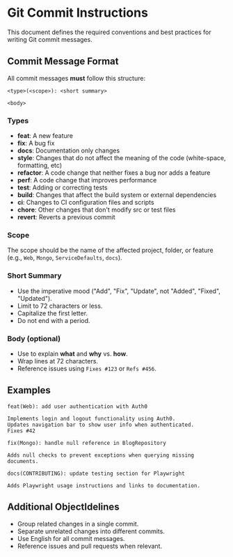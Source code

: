 # Git Commit Instructions

This document defines the required conventions and best practices for writing Git commit messages.

## Commit Message Format

All commit messages **must** follow this structure:

```
<type>(<scope>): <short summary>

<body>
```

### Types

- **feat**: A new feature
- **fix**: A bug fix
- **docs**: Documentation only changes
- **style**: Changes that do not affect the meaning of the code (white-space, formatting, etc)
- **refactor**: A code change that neither fixes a bug nor adds a feature
- **perf**: A code change that improves performance
- **test**: Adding or correcting tests
- **build**: Changes that affect the build system or external dependencies
- **ci**: Changes to CI configuration files and scripts
- **chore**: Other changes that don't modify src or test files
- **revert**: Reverts a previous commit

### Scope

The scope should be the name of the affected project, folder, or feature (e.g., `Web`, `Mongo`, `ServiceDefaults`,
`docs`).

### Short Summary

- Use the imperative mood ("Add", "Fix", "Update", not "Added", "Fixed", "Updated").
- Limit to 72 characters or less.
- Capitalize the first letter.
- Do not end with a period.

### Body (optional)

- Use to explain **what** and **why** vs. **how**.
- Wrap lines at 72 characters.
- Reference issues using `Fixes #123` or `Refs #456`.

## Examples

```
feat(Web): add user authentication with Auth0

Implements login and logout functionality using Auth0.
Updates navigation bar to show user info when authenticated.
Fixes #42
```

```
fix(Mongo): handle null reference in BlogRepository

Adds null checks to prevent exceptions when querying missing documents.
```

```
docs(CONTRIBUTING): update testing section for Playwright

Adds Playwright usage instructions and links to documentation.
```

## Additional ObjectIdelines

- Group related changes in a single commit.
- Separate unrelated changes into different commits.
- Use English for all commit messages.
- Reference issues and pull requests when relevant.
